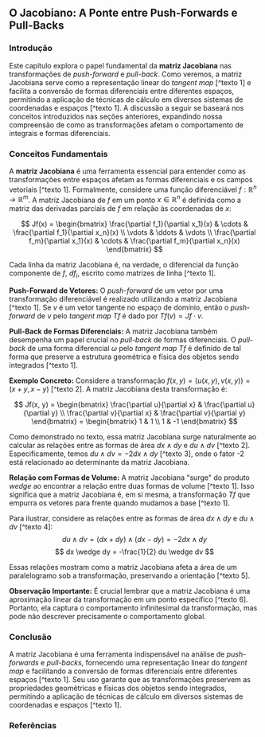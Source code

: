 ## O Jacobiano: A Ponte entre Push-Forwards e Pull-Backs

### Introdução
Este capítulo explora o papel fundamental da **matriz Jacobiana** nas transformações de *push-forward* e *pull-back*. Como veremos, a matriz Jacobiana serve como a representação linear do *tangent map* [^texto 1] e facilita a conversão de formas diferenciais entre diferentes espaços, permitindo a aplicação de técnicas de cálculo em diversos sistemas de coordenadas e espaços [^texto 1]. A discussão a seguir se baseará nos conceitos introduzidos nas seções anteriores, expandindo nossa compreensão de como as transformações afetam o comportamento de integrais e formas diferenciais.

### Conceitos Fundamentais
A **matriz Jacobiana** é uma ferramenta essencial para entender como as transformações entre espaços afetam as formas diferenciais e os campos vetoriais [^texto 1]. Formalmente, considere uma função diferenciável $f: \mathbb{R}^n \rightarrow \mathbb{R}^m$. A matriz Jacobiana de $f$ em um ponto $x \in \mathbb{R}^n$ é definida como a matriz das derivadas parciais de $f$ em relação às coordenadas de $x$:

$$
Jf(x) = \begin{bmatrix}
\frac{\partial f_1}{\partial x_1}(x) & \cdots & \frac{\partial f_1}{\partial x_n}(x) \\
\vdots & \ddots & \vdots \\
\frac{\partial f_m}{\partial x_1}(x) & \cdots & \frac{\partial f_m}{\partial x_n}(x)
\end{bmatrix}
$$

Cada linha da matriz Jacobiana é, na verdade, o diferencial da função componente de $f$, $df_i$, escrito como matrizes de linha [^texto 1].

**Push-Forward de Vetores:** O *push-forward* de um vetor por uma transformação diferenciável é realizado utilizando a matriz Jacobiana [^texto 1]. Se $v$ é um vetor tangente no espaço de domínio, então o *push-forward* de $v$ pelo *tangent map* $Tf$ é dado por $Tf(v) = Jf \cdot v$.

**Pull-Back de Formas Diferenciais:** A matriz Jacobiana também desempenha um papel crucial no *pull-back* de formas diferenciais. O *pull-back* de uma forma diferencial $\omega$ pelo *tangent map* $Tf$ é definido de tal forma que preserve a estrutura geométrica e física dos objetos sendo integrados [^texto 1].

**Exemplo Concreto:** Considere a transformação $f(x, y) = (u(x, y), v(x, y)) = (x + y, x - y)$ [^texto 2]. A matriz Jacobiana desta transformação é:

$$
Jf(x, y) = \begin{bmatrix}
\frac{\partial u}{\partial x} & \frac{\partial u}{\partial y} \\
\frac{\partial v}{\partial x} & \frac{\partial v}{\partial y}
\end{bmatrix} = \begin{bmatrix}
1 & 1 \\
1 & -1
\end{bmatrix}
$$

Como demonstrado no texto, essa matriz Jacobiana surge naturalmente ao calcular as relações entre as formas de área $dx \wedge dy$ e $du \wedge dv$ [^texto 2]. Especificamente, temos $du \wedge dv = -2 dx \wedge dy$ [^texto 3], onde o fator -2 está relacionado ao determinante da matriz Jacobiana.

**Relação com Formas de Volume:** A matriz Jacobiana "surge" do produto *wedge* ao encontrar a relação entre duas formas de volume [^texto 1]. Isso significa que a matriz Jacobiana é, em si mesma, a transformação $Tf$ que empurra os vetores para frente quando mudamos a base [^texto 1].

Para ilustrar, considere as relações entre as formas de área $dx \wedge dy$ e $du \wedge dv$ [^texto 4]:
$$ du \wedge dv = (dx + dy) \wedge (dx - dy) = -2 dx \wedge dy $$
$$ dx \wedge dy = -\frac{1}{2} du \wedge dv $$

Essas relações mostram como a matriz Jacobiana afeta a área de um paralelogramo sob a transformação, preservando a orientação [^texto 5].

**Observação Importante:** É crucial lembrar que a matriz Jacobiana é uma aproximação linear da transformação em um ponto específico [^texto 6]. Portanto, ela captura o comportamento infinitesimal da transformação, mas pode não descrever precisamente o comportamento global.

### Conclusão

A matriz Jacobiana é uma ferramenta indispensável na análise de *push-forwards* e *pull-backs*, fornecendo uma representação linear do *tangent map* e facilitando a conversão de formas diferenciais entre diferentes espaços [^texto 1]. Seu uso garante que as transformações preservem as propriedades geométricas e físicas dos objetos sendo integrados, permitindo a aplicação de técnicas de cálculo em diversos sistemas de coordenadas e espaços [^texto 1].

### Referências
[^1]: Trecho do prompt fornecido.
[^2]: Página 192.
[^3]: Página 192.
[^4]: Página 192.
[^5]: Página 193.
[^6]: Página 197.
<!-- END -->